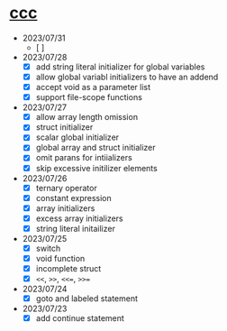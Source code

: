 # [ccc](https://github.com/diohabara/ccc)

- 2023/07/31
  - [ ] 
- 2023/07/28
  - [x] add string literal initializer for global variables
  - [x] allow global variabl initializers to have an addend
  - [x] accept void as a parameter list
  - [x] support file-scope functions
- 2023/07/27
  - [x] allow array length omission
  - [x] struct initializer
  - [x] scalar global initializer
  - [x] global array and struct  initializer
  - [x] omit parans for intiializers
  - [x] skip excessive initilizer elements
- 2023/07/26
  - [x] ternary operator
  - [x] constant expression
  - [x] array initializers
  - [x] excess array initializers
  - [x] string literal initailizer
- 2023/07/25
  - [x] switch
  - [x] void function
  - [x] incomplete struct
  - [x] `<<`, `>>`, `<<=`, `>>=`
- 2023/07/24
  - [x] goto and labeled statement
- 2023/07/23
  - [x] add continue statement